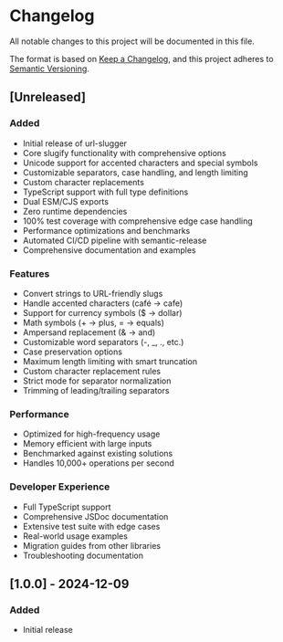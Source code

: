 # Changelog

All notable changes to this project will be documented in this file.

The format is based on [Keep a Changelog](https://keepachangelog.com/en/1.0.0/),
and this project adheres to [Semantic Versioning](https://semver.org/spec/v2.0.0.html).

## [Unreleased]

### Added

- Initial release of url-slugger
- Core slugify functionality with comprehensive options
- Unicode support for accented characters and special symbols
- Customizable separators, case handling, and length limiting
- Custom character replacements
- TypeScript support with full type definitions
- Dual ESM/CJS exports
- Zero runtime dependencies
- 100% test coverage with comprehensive edge case handling
- Performance optimizations and benchmarks
- Automated CI/CD pipeline with semantic-release
- Comprehensive documentation and examples

### Features

- Convert strings to URL-friendly slugs
- Handle accented characters (café → cafe)
- Support for currency symbols ($ → dollar)
- Math symbols (+ → plus, = → equals)
- Ampersand replacement (& → and)
- Customizable word separators (-, \_, ., etc.)
- Case preservation options
- Maximum length limiting with smart truncation
- Custom character replacement rules
- Strict mode for separator normalization
- Trimming of leading/trailing separators

### Performance

- Optimized for high-frequency usage
- Memory efficient with large inputs
- Benchmarked against existing solutions
- Handles 10,000+ operations per second

### Developer Experience

- Full TypeScript support
- Comprehensive JSDoc documentation
- Extensive test suite with edge cases
- Real-world usage examples
- Migration guides from other libraries
- Troubleshooting documentation

## [1.0.0] - 2024-12-09

### Added

- Initial release
